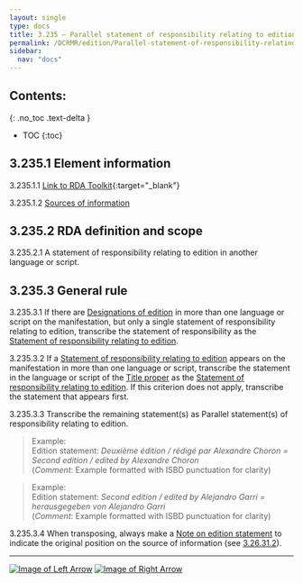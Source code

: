 ```yaml
---
layout: single
type: docs
title: 3.235 — Parallel statement of responsibility relating to edition
permalink: /DCRMR/edition/Parallel-statement-of-responsibility-relating-to-edition/
sidebar:
  nav: "docs"
---
```


## Contents:
{: .no_toc .text-delta }

- TOC
{:toc}

## 3.235.1 Element information

<a name="3.235.1.1">3.235.1.1</a> [Link to RDA Toolkit](https://beta.rdatoolkit.org/Content/Index?externalId=en-US_ala-7b5b8462-fd92-35bd-ba19-e716c1ae9ec8){:target="_blank"}

<a name="3.235.1.2">3.235.1.2</a> [Sources of information](/DCRMR/edition/#3011-sources-of-information)

## 3.235.2 RDA definition and scope

<a name="3.235.2.1">3.235.2.1</a> A statement of responsibility relating to edition in another language or script.

## 3.235.3 General rule

<a name="3.235.3.1">3.235.3.1</a> If there are [Designations of edition](/DCRMR/edition/Designation-of-edition/) in more than one language or script on the manifestation, but only a single statement of responsibility relating to edition, transcribe the statement of responsibility as the [Statement of responsibility relating to edition](/DCRMR/edition/Statement-of-responsibility-relating-to-edition/).

<a name="3.235.3.2">3.235.3.2</a> If a [Statement of responsibility relating to edition](/DCRMR/edition/Statement-of-responsibility-relating-to-edition/) appears on the manifestation in more than one language or script, transcribe the statement in the language or script of the [Title proper](/DCRMR/title/Title-proper/) as the [Statement of responsibility relating to edition](/DCRMR/edition/Statement-of-responsibility-relating-to-edition/). If this criterion does not apply, transcribe the statement that appears first. 

<a name="3.235.3.3">3.235.3.3</a> Transcribe the remaining statement(s) as Parallel statement(s) of responsibility relating to edition.

>Example:  
>Edition statement: <CITE>Deuxième édition / rédigé par Alexandre Choron = Second edition / edited by Alexandre Choron</CITE>  
>(*Comment*: Example formatted with ISBD punctuation for clarity)

>Example:  
>Edition statement: <CITE>Second edition / edited by Alejandro Garri = herausgegeben von Alejandro Garri</CITE>  
>(*Comment*: Example formatted with ISBD punctuation for clarity)

<a name="3.235.3.4">3.235.3.4</a> When transposing, always make a [Note on edition statement](/DCRMR/edition/Note-on-edition-statement/) to indicate the original position on the source of information (see [3.26.31.2](/DCRMR/edition/Note-on-edition-statement/#3.26.31.2)).

---

[![Image of Left Arrow](https://rbms-bsc.github.io/DCRMR/assets/pictures/navigation/Arrow_Left.png "3.23 — Statement of responsibility relating to edition")](/DCRMR/edition/Statement-of-responsibility-relating-to-edition/) [![Image of Right Arrow](https://rbms-bsc.github.io/DCRMR/assets/pictures/navigation/Arrow_Right.png "3.24 — Designation of named revision of edition")](/DCRMR/edition/Designation-of-named-revision-of-edition/)
